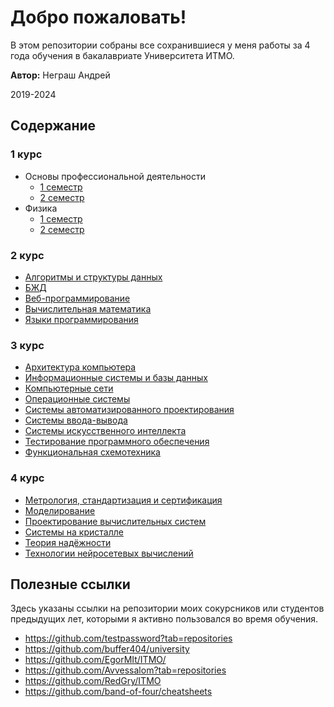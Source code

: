 # Добро пожаловать!
В этом репозитории собраны все сохранившиеся у меня работы за 4 года обучения в бакалавриате Университета ИТМО.

**Автор:** Неграш Андрей 

2019-2024

## Содержание

### 1 курс
- Основы профессиональной деятельности
  - [1 семестр](https://github.com/ANegrash/ITMO-all/tree/master/1%20OPD)
  - [2 семестр](https://github.com/ANegrash/ITMO-all/tree/master/2%20OPD)
- Физика
  - [1 семестр](https://github.com/ANegrash/ITMO-all/tree/master/1%20Physics)
  - [2 семестр](https://github.com/ANegrash/ITMO-all/tree/master/2%20Physics)

### 2 курс
- [Алгоритмы и структуры данных](https://github.com/ANegrash/ITMO-all/tree/master/4%20Algorithms)
- [БЖД](https://github.com/ANegrash/ITMO-all/tree/master/4%20Life%20safety)
- [Веб-программирование](https://github.com/ANegrash/ITMO-all/tree/master/3%20Web)
- [Вычислительная математика](https://github.com/ANegrash/ITMO-all/tree/master/4%20Computational%20math)
- [Языки программирования](https://github.com/ANegrash/ITMO-all/tree/master/3%20Programming%20languages)

### 3 курс
- [Архитектура компьютера](https://github.com/ANegrash/ITMO-all/tree/master/5%20Computer%20architecture)
- [Информационные системы и базы данных](https://github.com/ANegrash/ITMO-all/tree/master/5%20Information%20systems%20and%20databases)
- [Компьютерные сети](https://github.com/ANegrash/ITMO-all/tree/master/6%20Computer%20networks)
- [Операционные системы](https://github.com/ANegrash/ITMO-all/tree/master/5%20Operating%20systems)
- [Системы автоматизированного проектирования](https://github.com/ANegrash/ITMO-all/tree/master/6%20CAD%20systems)
- [Системы ввода-вывода](https://github.com/ANegrash/ITMO-all/tree/master/6%20IO%20systems)
- [Системы искусственного интеллекта](https://github.com/ANegrash/ITMO-all/tree/master/5%20Artificial%20intelligence%20systems)
- [Тестирование программного обеспечения](https://github.com/ANegrash/ITMO-all/tree/master/6%20Software%20testing)
- [Функциональная схемотехника](https://github.com/ANegrash/ITMO-all/tree/master/6%20Functional%20circuitry)

### 4 курс
- [Метрология, стандартизация и сертификация](https://github.com/ANegrash/ITMO-all/tree/master/7%20Metrology)
- [Моделирование](https://github.com/ANegrash/ITMO-all/tree/master/7%20Modeling)
- [Проектирование вычислительных систем](https://github.com/ANegrash/ITMO-all/tree/master/7%20Computer%20systems%20design)
- [Системы на кристалле](https://github.com/ANegrash/ITMO-all/tree/master/7%20Systems%20on%20a%20chip)
- [Теория надёжности](https://github.com/ANegrash/ITMO-all/tree/master/7%20Reliability%20theory)
- [Технологии нейросетевых вычислений](https://github.com/ANegrash/ITMO-all/tree/master/7%20Neural%20network%20computing%20technologies)

## Полезные ссылки 
Здесь указаны ссылки на репозитории моих сокурсников или студентов предыдущих лет, которыми я активно пользовался во время обучения.

- https://github.com/testpassword?tab=repositories
- https://github.com/buffer404/university
- https://github.com/EgorMIt/ITMO/
- https://github.com/Avvessalom?tab=repositories
- https://github.com/RedGry/ITMO
- https://github.com/band-of-four/cheatsheets